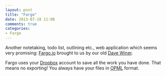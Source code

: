 ```yaml
---
layout: post
title: "Fargo"
date: 2013-07-18 11:08
comments: true
categories: 
- Fargo
---
```


Another notetaking, todo list, outlining etc., web application which seems very promising: [Fargo.io](http://fargo.io/) brought to us by our old [Dave Winer](http://scripting.com/).

Fargo uses your [Dropbox](http://www.dropbox.com) account to save all the work you have done. That means no exporting! You always have your files in [OPML](http://en.wikipedia.org/wiki/OPML) format.